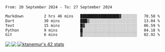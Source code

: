<!--START_SECTION:waka-->

```txt
From: 20 September 2024 - To: 27 September 2024

Markdown         2 hrs 46 mins   █████████████████▓░░░░░░░   70.50 %
Dart             30 mins         ███▒░░░░░░░░░░░░░░░░░░░░░   13.04 %
Text             15 mins         █▓░░░░░░░░░░░░░░░░░░░░░░░   06.59 %
Python           9 mins          █░░░░░░░░░░░░░░░░░░░░░░░░   04.18 %
Git              6 mins          ▓░░░░░░░░░░░░░░░░░░░░░░░░   02.92 %
```

<!--END_SECTION:waka-->
<a href="https://github.com/anuraghazra/github-readme-stats">
  <img align="left" src="https://github-readme-stats.vercel.app/api?username=Tanesan&count_private=true&show_icons=true" />
<img align="left" src="https://github-readme-stats.vercel.app/api/top-langs/?username=Tanesan" />
</a>

[![ktanemur's 42 stats](https://badge42.vercel.app/api/v2/cl1wslf6s002109l771rng2w8/stats?cursusId=21&coalitionId=62)](https://github.com/JaeSeoKim/badge42)
